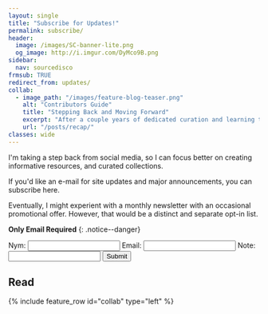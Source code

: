 ```yaml
---
layout: single
title: "Subscribe for Updates!"
permalink: subscribe/
header:
  image: /images/SC-banner-lite.png
  og_image: http://i.imgur.com/DyMco9B.png
sidebar:
  nav: sourcedisco
frmsub: TRUE
redirect_from: updates/
collab:
  - image_path: "/images/feature-blog-teaser.png"
    alt: "Contributors Guide"
    title: "Stepping Back and Moving Forward"
    excerpt: "After a couple years of dedicated curation and learning the landscape, now's a good time to take a step back, reflect and optimize the workflow."
    url: "/posts/recap/"
classes: wide
---
```


I'm taking a step back from social media, so I can focus better on creating informative resources, and curated collections.

If you'd like an e-mail for site updates and major announcements, you can subscribe here.

Eventually, I might experient with a monthly newsletter with an occasional promotional offer. However, that would be a distinct and separate opt-in list.

**Only Email Required**
{: .notice--danger}

<div class="kwes-form">
    <form method="POST" action="https://kwes.io/api/foreign/forms/jkYmOb8OJAVfi2S1qfWU" success-message="Thank You!" error-message="Oops! Your form has errors.">
        <label for="nym"> Nym:</label>
        <input type="text" name="nym" rules="max:255">
        <label for="addy"> Email:</label>
        <input type="email" name="addy" rules="required|email|max:255">
        <label for="note"> Note:</label>
        <input type="text" name="note" rules="max:255">
        <button type="submit">Submit</button>
    </form>
</div>

## Read

{% include feature_row id="collab" type="left" %}

